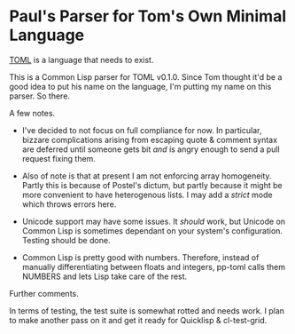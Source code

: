 Paul's Parser for Tom's Own Minimal Language
====

[TOML](https://github.com/mojombo/toml) is a language that needs to exist.

This is a Common Lisp parser for TOML v0.1.0. Since Tom thought it'd
be a good idea to put his name on the language, I'm putting my name on
this parser. So there.

A few notes.

* I've decided to not focus on full compliance for now. In particular,
bizzare complications arising from escaping quote & comment syntax are
deferred until someone gets bit *and* is angry enough to send a pull
request fixing them.

* Also of note is that at present I am not enforcing array
homogeneity. Partly this is because of Postel's dictum, but partly
because it might be more convenient to have heterogenous lists. I may
add a *strict* mode which throws errors here.

* Unicode support may have some issues. It *should* work, but Unicode
on Common Lisp is sometimes dependant on your system's
configuration. Testing should be done.

* Common Lisp is pretty good with numbers. Therefore, instead of
manually differentiating between floats and integers, pp-toml calls
them NUMBERS and lets Lisp take care of the rest.


Further comments.

In terms of testing, the test suite is somewhat rotted and needs
work. I plan to make another pass on it and get it ready for Quicklisp
& cl-test-grid.
